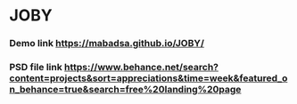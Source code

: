 # JOBY
### Demo link  https://mabadsa.github.io/JOBY/
### PSD file link https://www.behance.net/search?content=projects&sort=appreciations&time=week&featured_on_behance=true&search=free%20landing%20page


